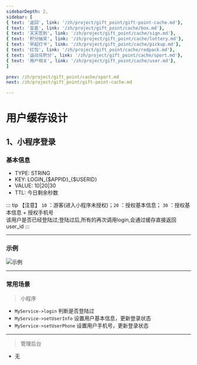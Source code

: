 ```yaml
---
sidebarDepth: 2,
sidebar: [
{ text: '返回', link: '/zh/project/gift_point/gift-point-cache.md'},
{ text: '盲盒', link: '/zh/project/gift_point/cache/box.md'},
{ text: '天天签到', link: '/zh/project/gift_point/cache/sign.md'},
{ text: '积分抽奖', link: '/zh/project/gift_point/cache/lottery.md'},
{ text: '早起打卡', link: '/zh/project/gift_point/cache/pickup.md'},
{ text: '红包', link: '/zh/project/gift_point/cache/redpack.md'},
{ text: '运动兑积分', link: '/zh/project/gift_point/cache/sport.md'},
{ text: '用户相关', link: '/zh/project/gift_point/cache/user.md'},
]

prev: /zh/project/gift_point/cache/sport.md
next: /zh/project/gift_point/gift-point-cache.md

---
```


# 用户缓存设计

## 1、小程序登录

### 基本信息

- TYPE: STRING
- KEY: LOGIN_{$APPID}_{$USERID}
- VALUE: 10|20|30
- TTL: 今日剩余秒数

::: tip 【注意】
`10` ：游客(进入小程序未授权)；`20` ：授权基本信息； `30` ：授权基本信息 + 授权手机号 \
该用户是否已经登陆过;登陆过后,所有的再次调用login,会通过缓存直接返回user_id
:::

---

### 示例

![示例](http://img.tzf-foryou.com/img/20220316161835.png)

---

### 常用场景

> 小程序

- `MyService->login` 判断是否登陆过
- `MyService->setUserInfo` 设置用户基本信息，更新登录状态
- `MyService->setUserPhone` 设置用户手机号，更新登录状态

---

> 管理后台

- 无